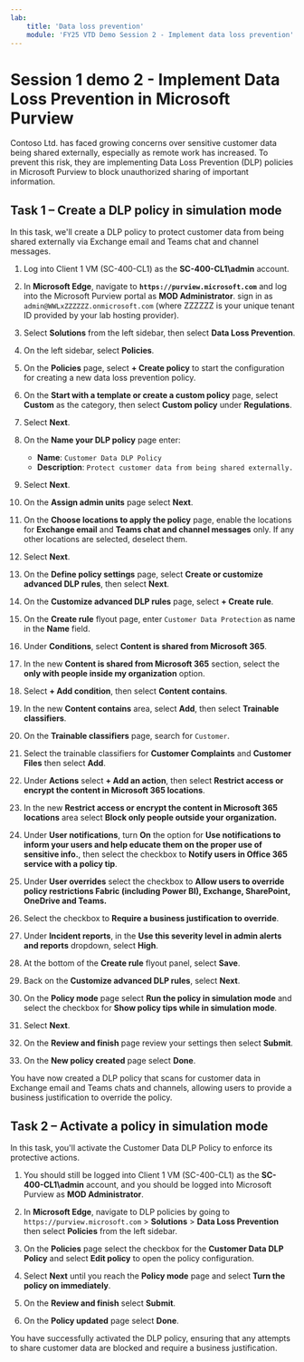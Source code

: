 ```yaml
---
lab:
    title: 'Data loss prevention'
    module: 'FY25 VTD Demo Session 2 - Implement data loss prevention'
---
```



# Session 1 demo 2 - Implement Data Loss Prevention in Microsoft Purview

Contoso Ltd. has faced growing concerns over sensitive customer data being shared externally, especially as remote work has increased. To prevent this risk, they are implementing Data Loss Prevention (DLP) policies in Microsoft Purview to block unauthorized sharing of important information.

## Task 1 – Create a DLP policy in simulation mode

In this task, we'll create a DLP policy to protect customer data from being shared externally via Exchange email and Teams chat and channel messages.

1. Log into Client 1 VM (SC-400-CL1) as the **SC-400-CL1\admin** account.

1. In **Microsoft Edge**, navigate to **`https://purview.microsoft.com`** and log into the Microsoft Purview portal as **MOD Administrator**. sign in as `admin@WWLxZZZZZZ.onmicrosoft.com` (where ZZZZZZ is your unique tenant ID provided by your lab hosting provider).

1. Select **Solutions** from the left sidebar, then select **Data Loss Prevention**.

1. On the left sidebar, select **Policies**.

1. On the **Policies** page, select **+ Create policy** to start the configuration for creating a new data loss prevention policy.

1. On the **Start with a template or create a custom policy** page, select **Custom** as the category, then select **Custom policy** under **Regulations**.

1. Select **Next**.

1. On the **Name your DLP policy** page enter:

   - **Name**: `Customer Data DLP Policy`
   - **Description**: `Protect customer data from being shared externally.`

1. Select **Next**.

1. On the **Assign admin units** page select **Next**.

1. On the **Choose locations to apply the policy** page, enable the locations for **Exchange email** and **Teams chat and channel messages** only. If any other locations are selected, deselect them.

1. Select **Next**.

1. On the **Define policy settings** page, select **Create or customize advanced DLP rules**, then select **Next**.

1. On the **Customize advanced DLP rules** page, select **+ Create rule**.

1. On the **Create rule** flyout page, enter `Customer Data Protection` as name in the **Name** field.

1. Under **Conditions**, select **Content is shared from Microsoft 365**.

1. In the new **Content is shared from Microsoft 365** section, select the **only with people inside my organization** option.

1. Select **+ Add condition**, then select **Content contains**.

1. In the new **Content contains** area, select **Add**, then select **Trainable classifiers**.

1. On the **Trainable classifiers** page, search for `Customer`.

1. Select the trainable classifiers for **Customer Complaints** and **Customer Files** then select **Add**.

1. Under **Actions** select **+ Add an action**, then select **Restrict access or encrypt the content in Microsoft 365 locations**.

1. In the new **Restrict access or encrypt the content in Microsoft 365 locations** area select **Block only people outside your organization.**

1. Under **User notifications**, turn **On** the option for **Use notifications to inform your users and help educate them on the proper use of sensitive info.**, then select the checkbox to **Notify users in Office 365 service with a policy tip**.

1. Under **User overrides** select the checkbox to **Allow users to override policy restrictions Fabric (including Power BI), Exchange, SharePoint, OneDrive and Teams.**

1. Select the checkbox to **Require a business justification to override**.

1. Under **Incident reports**, in the **Use this severity level in admin alerts and reports** dropdown, select **High**.

1. At the bottom of the **Create rule** flyout panel, select **Save**.

1. Back on the **Customize advanced DLP rules**, select **Next**.

1. On the **Policy mode** page select **Run the policy in simulation mode** and select the checkbox for **Show policy tips while in simulation mode**.

1. Select **Next**.

1. On the **Review and finish** page review your settings then select **Submit**.

1. On the **New policy created** page select **Done**.

You have now created a DLP policy that scans for customer data in Exchange email and Teams chats and channels, allowing users to provide a business justification to override the policy.

## Task 2 – Activate a policy in simulation mode

In this task, you'll activate the Customer Data DLP Policy to enforce its protective actions.

1. You should still be logged into Client 1 VM (SC-400-CL1) as the **SC-400-CL1\admin** account, and you should be logged into Microsoft Purview as **MOD Administrator**.

1. In **Microsoft Edge**, navigate to DLP policies by going to `https://purview.microsoft.com` > **Solutions** > **Data Loss Prevention** then select **Policies** from the left sidebar.

1. On the  **Policies** page select the checkbox for the **Customer Data DLP Policy** and select **Edit policy** to open the policy configuration.

1. Select **Next** until you reach the **Policy mode** page and select **Turn the policy on immediately**.

1. On the **Review and finish** select **Submit**.

1. On the **Policy updated** page select **Done**.

You have successfully activated the DLP policy, ensuring that any attempts to share customer data are blocked and require a business justification.
